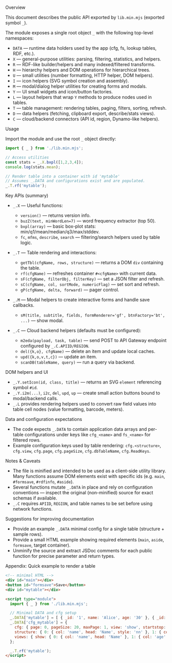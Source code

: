 Overview

This document describes the public API exported by `lib.min.mjs` (exported symbol `_`).

The module exposes a single root object `_` with the following top-level namespaces:

- `DATA` — runtime data holders used by the app (cfg, fs, lookup tables, RDF, etc.).
- `X` — general-purpose utilities: parsing, filtering, statistics, and helpers.
- `R` — RDF-like builder/helpers and many indexed/filtered transforms.
- `H` — hierarchy helpers and DOM operations for hierarchical trees.
- `U` — small utilities (number formatting, HTTP helper, DOM helpers).
- `I` — icon helpers (SVG symbol creation and assembly).
- `M` — modal/dialog helper utilities for creating forms and modals.
- `Y` — UI small widgets and icon/button factories.
- `L` — layout helpers that wrap `Y` methods to produce nodes used in tables.
- `T` — table management: rendering tables, paging, filters, sorting, refresh.
- `D` — data helpers (fetching, clipboard export, describe/stats views).
- `C` — cloud/backend connectors (API id, region, Dynamo-like helpers).

Usage

Import the module and use the root `_` object directly:

```js
import { _ } from './lib.min.mjs';

// Access utilities
const stats = _.X.bxpl([1,2,3,4]);
console.log(stats.mean);

// Render table into a container with id 'mytable'
// Assumes _.DATA and configurations exist and are populated.
_.T.rf('mytable');
```

Key APIs (summary)

- `_.X` — Useful functions:
  - `version()` — returns version info.
  - `buzZ(text, minWordLen=7)` — word frequency extractor (top 50).
  - `bxpl(array)` — basic box-plot stats: min/q1/mean/median/q3/max/stddev.
  - `fc`, `mfms`, `describe`, `search` — filtering/search helpers used by table logic.

- `_.T` — Table rendering and interactions:
  - `getTbl(cfgName, rows, structure)` — returns a DOM `div` containing the table.
  - `rf(cfgName)` — refreshes container `#<cfgName>` with current data.
  - `sF(cfgName, filterObj, filterKey)` — set a JSON filter and refresh.
  - `sC(cfgName, col, sortMode, numericFlag)` — set sort and refresh.
  - `gP(cfgName, delta, forward)` — pager control.

- `_.M` — Modal helpers to create interactive forms and handle save callbacks.
  - `sM(title, subtitle, fields, formRenderer='gf', btnFactory='bt', ...)` — show modal.

- `_.C` — Cloud backend helpers (defaults must be configured):
  - `m2eda(payload, task, table)` — send POST to API Gateway endpoint configured by `_.C.APIID/REGION`.
  - `del({k,o}, cfgName)` — delete an item and update local caches.
  - `upd({k,o,v,t,c})` — update an item.
  - `scanDB(tableName, query)` — run a query via backend.

DOM helpers and UI

- `_.Y.setIcon(id, class, title)` — returns an SVG `element` referencing symbol `#id`.
- `_.Y.i2m(...)`, `i2c`, `del`, `upd`, `up` — create small action buttons bound to modal/backend calls.
- `_.L` provides rendering helpers used to convert raw field values into table cell nodes (value formatting, barcode, meters).

Data and configuration expectations

- The code expects `_.DATA` to contain application data arrays and per-table configurations under keys like `cfg_<name>` and `fs_<name>` for filtered rows.
- Example configuration keys used by table rendering: `cfg.<structure>`, `cfg.view`, `cfg.page`, `cfg.pageSize`, `cfg.dbTableName`, `cfg.ReadKeys`.

Notes & Caveats

- The file is minified and intended to be used as a client-side utility library. Many functions assume DOM elements exist with specific ids (e.g. `main`, `#formsave`, `#rdfinfo`, `#aside`).
- Several functions mutate `_.DATA` in place and rely on configuration conventions — inspect the original (non-minified) source for exact schemas if available.
- `_.C` requires `APIID`, `REGION`, and table names to be set before using network functions.

Suggestions for improving documentation

- Provide an example `_.DATA` minimal config for a single table (structure + sample rows).
- Provide a small HTML example showing required elements (`main`, `aside`, `formsave`, target container).
- Unminify the source and extract JSDoc comments for each public function for precise parameter and return types.

Appendix: Quick example to render a table

```html
<!-- minimal HTML -->
<div id="main"></div>
<button id="formsave">Save</button>
<div id="mytable"></div>

<script type="module">
  import { _ } from './lib.min.mjs';

  // Minimal DATA and cfg setup
  _.DATA['mytable'] = [ { _id: '1', name: 'Alice', age: '30' }, { _id: '2', name: 'Bob', age: '40' } ];
  _.DATA['cfg_mytable'] = {
    cfg: { page: 0, pageSize: 20, maxPage: 1, view: 'show', startstop: false, sort: ['dos','_id',false] },
    structure: { 0: { col: 'name', head: 'Name', style: 'nn' }, 1: { col: 'age', head: 'Age', style: 'nn' } },
    views: { show: { 0: { col: 'name', head: 'Name' }, 1: { col: 'age', head: 'Age' } } }
  };

  _.T.rf('mytable');
</script>
```
